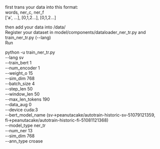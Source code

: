 first trans your data into this format:  
words, ner_c, ner_f  
['a', ...], [0,1,2...], [0,1,2...]

then add your data into /data/   
Register your dataset in model/components/dataloader_ner_tr.py and train_ner_tr.py (--lang)  
Run  

python -u train_ner_tr.py  
--lang sv   
--train_bert 1   
--num_encoder 1   
--weight_o 15   
--sim_dim 768   
--batch_size 4   
--step_len 50   
--window_len 50   
--max_len_tokens 190   
--data_aug 0   
--device cuda:3   
--bert_model_name (sv->peanutacake/autotrain-historic-sv-51079121359, fi->peanutacake/autotrain-historic-fi-51081121368)  
--model_type ner_tr   
--num_ner 13   
--sim_dim 768  
--ann_type croase  
